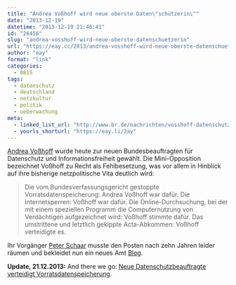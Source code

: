 ```yaml
---
title: "Andrea Voßhoff wird neue oberste Daten\"schützerin\""
date: "2013-12-19"
datetime: "2013-12-19 21:46:41"
id: "26458"
slug: "andrea-vosshoff-wird-neue-oberste-datenschuetzerin"
url: "https://eay.cc/2013/andrea-vosshoff-wird-neue-oberste-datenschuetzerin/"
author: "eay"
format: "link"
categories:
  - 0815
tags:
  - datenschutz
  - deutschland
  - netzkultur
  - politik
  - ueberwachung
meta:
  - linked_list_url: "http://www.br.de/nachrichten/vosshoff-datenschutz-bundesbeauftragte-100.html"
  - yourls_shorturl: "https://eay.li/2ay"
---
```


[Andrea Voßhoff](https://de.wikipedia.org/wiki/Andrea_Vo%C3%9Fhoff) wurde heute zur neuen Bundesbeauftragten für Datenschutz und Informationsfreiheit gewählt. Die Mini-Opposition bezeichnet Voßhoff zu Recht als Fehlbesetzung, was vor allem in Hinblick auf ihre bisherige netzpolitische Vita deutlich wird:

> Die vom Bundesverfassungsgericht gestoppte Vorratsdatenspeicherung: Andrea Voßhoff war dafür. Die Internetsperren: Voßhoff war dafür. Die Online-Durchsuchung, bei der mit einem speziellen Programm die Computernutzung von Verdächtigen aufgezeichnet wird: Voßhoff stimmte dafür. Das umstrittene und letztlich gekippte Acta-Abkommen: Voßhoff verteidigte es.

Ihr Vorgänger [Peter Schaar](https://de.wikipedia.org/wiki/Peter_Schaar) musste den Posten nach zehn Jahren leider räumen und bekleidet nun ein neues Amt [Blog](http://www.eaid-berlin.de/?cat=8).

**Update, 21.12.2013:** And there we go: [Neue Datenschutzbeauftragte verteidigt Vorratsdatenspeicherung](http://www.spiegel.de/netzwelt/netzpolitik/bundesdatenschutzbeauftragte-verteidigt-vorratsdatenspeicherung-a-940201.html).
